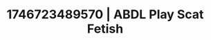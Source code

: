 ---
categories:
- Soft lighting seduction
- Cinematic erotica
- AI-generated
- Elegant fetish
- Sensual touch
- ASMR
- Cosplay
- Hands in hair
image: /assets/images/1746723489570.jpg
layout: post
seo:
  description: Featured content with exclusive Scat Fetish, ABDL Play. HD images available.
  keywords: Scat Fetish, ABDL Play
  og_image: /assets/images/1746723489570.jpg
  schema_type: VisualArtwork
tags:
- ABDL Play
- '#1746723489570'
- Scat Fetish
title: 1746723489570 | ABDL Play Scat Fetish
---